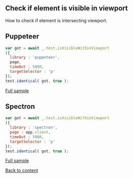 ## Check if element is visible in viewport

How to check if element is intersecting viewport.

## Puppeteer

```javascript
var got = await _.test.isVisibleWithinViewport
({ 
  library : 'puppeteer', 
  page,
  timeOut : 5000, 
  targetSelector : 'p' 
});
test.identical( got, true );
```

[Full sample](../../../../sample/puppeteer/IsVisibleInViewport.test.s)

## Spectron

```javascript
var got = await _.test.isVisibleWithinViewport
({ 
  library : 'spectron', 
  page : app.client,
  timeOut : 5000, 
  targetSelector : 'p' 
});
test.identical( got, true );
```

[Full sample](../../../../sample/spectron/IsVisibleInViewport.test.s)

[Back to content](../Comparison.md)

